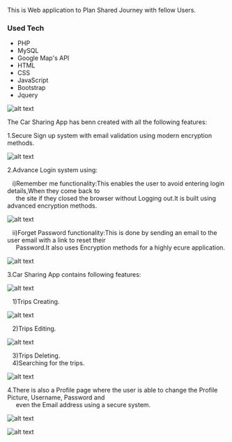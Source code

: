 

This is Web application to Plan Shared Journey with fellow Users.

### Used Tech
* PHP
* MySQL
* Google Map's API
* HTML 
* CSS
* JavaScript
* Bootstrap
* Jquery

![alt text](./images_Car%20sharing/10.JPG)


The Car Sharing App has benn created with all the following features:<br/>

1.Secure Sign up system with email validation using modern encryption methods.<br/>

![alt text](./images_Car%20sharing/11.JPG)



2.Advance Login system using:<br/>

  &nbsp;&nbsp;&nbsp;i)Remember me functionality:This enables the user to avoid entering login details,When they come back to <br/> 
  &nbsp;&nbsp;&nbsp;&nbsp;&nbsp;the site if they closed the browser without  Logging out.It is built using advanced encryption methods.<br/>
  
  ![alt text](./images_Car%20sharing/8.JPG)
  
  &nbsp;&nbsp;&nbsp;ii)Forget Password functionality:This is done by sending an email to the user email with a link to reset their <br/>
  &nbsp;&nbsp;&nbsp;&nbsp;&nbsp;Password.It also uses Encryption methods for a highly ecure application.<br/>

  ![alt text](./images_Car%20sharing/9.JPG)


3.Car Sharing App contains following features:<br/>

![alt text](./images_Car%20sharing/5.JPG)

  &nbsp;&nbsp;&nbsp;1)Trips Creating.<br/>
  
  ![alt text](./images_Car%20sharing/1.JPG)
  
  &nbsp;&nbsp;&nbsp;2)Trips Editing. <br/>
  
  ![alt text](./images_Car%20sharing/7.JPG)
  
  &nbsp;&nbsp;&nbsp;3)Trips Deleting.<br/>
  &nbsp;&nbsp;&nbsp;4)Searching for the trips.<br/>
  
  ![alt text](./images_Car%20sharing/4.JPG)

4.There is also a Profile page where the user is able to change the Profile Picture, Username, Password and <br/>
 &nbsp;&nbsp;&nbsp;&nbsp;&nbsp;even the Email address using a secure system.
 
  ![alt text](./images_Car%20sharing/2.JPG)
  
  ![alt text](./images_Car%20sharing/6.JPG)

